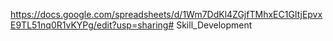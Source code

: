 https://docs.google.com/spreadsheets/d/1Wm7DdKl4ZGjfTMhxEC1GItjEpvxE9TL51nq0R1vKYPg/edit?usp=sharing# Skill_Development
